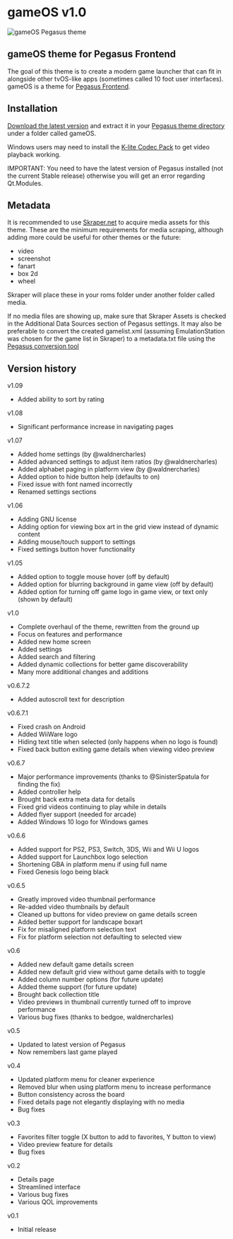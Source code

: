 # gameOS v1.0

![gameOS Pegasus theme](https://i.imgur.com/J4Jh4rq.jpg)

## gameOS theme for Pegasus Frontend

The goal of this theme is to create a modern game launcher that can fit in alongside other tvOS-like apps (sometimes called 10 foot user interfaces). gameOS is a theme for [Pegasus Frontend](http://pegasus-frontend.org/).

## Installation

[Download the latest version](https://github.com/PlayingKarrde/gameOS/releases/latest) and extract it in your [Pegasus theme directory](http://pegasus-frontend.org/docs/user-guide/installing-themes/) under a folder called gameOS.

Windows users may need to install the [K-lite Codec Pack](https://www.codecguide.com/download_kl.htm) to get video playback working.

IMPORTANT: You need to have the latest version of Pegasus installed (not the current Stable release) otherwise you will get an error regarding Qt.Modules.

## Metadata

It is recommended to use [Skraper.net](http://www.skraper.net/) to acquire media assets for this theme. These are the minimum requirements for media scraping, although adding more could be useful for other themes or the future:

- video
- screenshot
- fanart
- box 2d
- wheel

Skraper will place these in your roms folder under another folder called media.

If no media files are showing up, make sure that Skraper Assets is checked in the Additional Data Sources section of Pegasus settings. It may also be preferable to convert the created gamelist.xml (assuming EmulationStation was chosen for the game list in Skraper) to a metadata.txt file using the [Pegasus conversion tool](http://pegasus-frontend.org/tools/convert/)

## Version history
v1.09
- Added ability to sort by rating

v1.08
- Significant performance increase in navigating pages

v1.07
- Added home settings (by @waldnercharles)
- Added advanced settings to adjust item ratios (by @waldnercharles)
- Added alphabet paging in platform view (by @waldnercharles)
- Added option to hide button help (defaults to on)
- Fixed issue with font named incorrectly
- Renamed settings sections

v1.06
- Adding GNU license
- Adding option for viewing box art in the grid view instead of dynamic content
- Adding mouse/touch support to settings
- Fixed settings button hover functionality

v1.05
- Added option to toggle mouse hover (off by default)
- Added option for blurring background in game view (off by default)
- Added option for turning off game logo in game view, or text only (shown by default)

v1.0
- Complete overhaul of the theme, rewritten from the ground up
- Focus on features and performance
- Added new home screen
- Added settings
- Added search and filtering
- Added dynamic collections for better game discoverability
- Many more additional changes and additions

v0.6.7.2
- Added autoscroll text for description

v0.6.7.1
- Fixed crash on Android
- Added WiiWare logo
- Hiding text title when selected (only happens when no logo is found)
- Fixed back button exiting game details when viewing video preview

v0.6.7
- Major performance improvements (thanks to @SinisterSpatula for finding the fix)
- Added controller help
- Brought back extra meta data for details
- Fixed grid videos continuing to play while in details
- Added flyer support (needed for arcade)
- Added Windows 10 logo for Windows games

v0.6.6
- Added support for PS2, PS3, Switch, 3DS, Wii and Wii U logos
- Added support for Launchbox logo selection
- Shortening GBA in platform menu if using full name
- Fixed Genesis logo being black

v0.6.5
- Greatly improved video thumbnail performance
- Re-added video thumbnails by default
- Cleaned up buttons for video preview on game details screen
- Added better support for landscape boxart
- Fix for misaligned platform selection text
- Fix for platform selection not defaulting to selected view

v0.6
- Added new default game details screen
- Added new default grid view without game details with to toggle
- Added column number options (for future update)
- Added theme support (for future update)
- Brought back collection title
- Video previews in thumbnail currently turned off to improve performance
- Various bug fixes (thanks to bedgoe, waldnercharles)

v0.5
- Updated to latest version of Pegasus
- Now remembers last game played

v0.4
- Updated platform menu for cleaner experience
- Removed blur when using platform menu to increase performance
- Button consistency across the board
- Fixed details page not elegantly displaying with no media
- Bug fixes

v0.3
- Favorites filter toggle (X button to add to favorites, Y button to view)
- Video preview feature for details
- Bug fixes

v0.2
- Details page
- Streamlined interface
- Various bug fixes
- Various QOL improvements

v0.1
- Initial release
